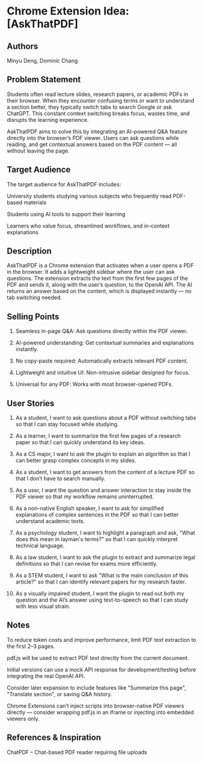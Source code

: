 # Chrome Extension Idea: [AskThatPDF]

## Authors

Minyu Deng, Dominic Chang

## Problem Statement

Students often read lecture slides, research papers, or academic PDFs in their browser. When they encounter confusing terms or want to understand a section better, they typically switch tabs to search Google or ask ChatGPT. This constant context switching breaks focus, wastes time, and disrupts the learning experience.

AskThatPDF aims to solve this by integrating an AI-powered Q&A feature directly into the browser’s PDF viewer. Users can ask questions while reading, and get contextual answers based on the PDF content — all without leaving the page.

## Target Audience

The target audience for AskThatPDF includes:

University students studying various subjects who frequently read PDF-based materials

Students using AI tools to support their learning

Learners who value focus, streamlined workflows, and in-context explanations

## Description

AskThatPDF is a Chrome extension that activates when a user opens a PDF in the browser. It adds a lightweight sidebar where the user can ask questions. The extension extracts the text from the first few pages of the PDF and sends it, along with the user’s question, to the OpenAI API. The AI returns an answer based on the content, which is displayed instantly — no tab switching needed.

## Selling Points

1. Seamless in-page Q&A: Ask questions directly within the PDF viewer.

2. AI-powered understanding: Get contextual summaries and explanations instantly.

3. No copy-paste required: Automatically extracts relevant PDF content.

4. Lightweight and intuitive UI: Non-intrusive sidebar designed for focus.

5. Universal for any PDF: Works with most browser-opened PDFs.

## User Stories

1. As a student, I want to ask questions about a PDF without switching tabs so that I can stay focused while studying.

2. As a learner, I want to summarize the first few pages of a research paper so that I can quickly understand its key ideas.

3. As a CS major, I want to ask the plugin to explain an algorithm so that I can better grasp complex concepts in my slides.

4. As a student, I want to get answers from the content of a lecture PDF so that I don’t have to search manually.

5. As a user, I want the question and answer interaction to stay inside the PDF viewer so that my workflow remains uninterrupted.

6. As a non-native English speaker, I want to ask for simplified explanations of complex sentences in the PDF so that I can better understand academic texts.

7. As a psychology student, I want to highlight a paragraph and ask, "What does this mean in layman's terms?" so that I can quickly interpret technical language.

8. As a law student, I want to ask the plugin to extract and summarize legal definitions so that I can revise for exams more efficiently.

9. As a STEM student, I want to ask "What is the main conclusion of this article?" so that I can identify relevant papers for my research faster.

10. As a visually impaired student, I want the plugin to read out both my question and the AI’s answer using text-to-speech so that I can study with less visual strain.

## Notes

To reduce token costs and improve performance, limit PDF text extraction to the first 2–3 pages.

pdf.js will be used to extract PDF text directly from the current document.

Initial versions can use a mock API response for development/testing before integrating the real OpenAI API.

Consider later expansion to include features like "Summarize this page", "Translate section", or saving Q&A history.

Chrome Extensions can’t inject scripts into browser-native PDF viewers directly — consider wrapping pdf.js in an iframe or injecting into embedded viewers only.

## References & Inspiration

ChatPDF – Chat-based PDF reader requiring file uploads
